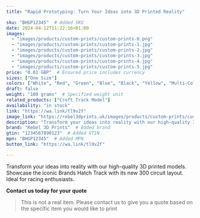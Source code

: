 ```yaml
---
title: "Rapid Prototyping: Turn Your Ideas into 3D Printed Reality"

sku: "BHGP12345"  # Added SKU
date: 2024-04-12T11:22:16+01:00
images:
  - "images/products/custom-prints/custom-prints-0.png"
  - "images/products/custom-prints/custom-prints-1.jpg"
  - "images/products/custom-prints/custom-prints-2.jpg"
  - "images/products/custom-prints/custom-prints-3.jpg"
  - "images/products/custom-prints/custom-prints-4.jpg"
  - "images/products/custom-prints/custom-prints-5.jpg"
price: "0.01 GBP"  # Ensured price includes currency
sizes: ["One Size"]
colors: ["White", "Red", "Green", "Blue", "Black", "Yellow", "Multi-Colour", "Custom Colors Available", "Other"]
draft: false
weight: "100 grams"  # Specified weight unit
related_products: ["Croft Track Model"]
availability: "in stock"
link: "https://wa.link/tl9v2f"
image_link: "https://rebel3dprints.uk/images/products/custom-prints/custom-prints-0.png"
description: "Transform your ideas into reality with our high-quality 3D printed models. Showcase the iconic Brands Hatch Track with its new 300 circuit layout. Ideal for racing enthusiasts."
brand: "Rebel 3D Prints"  # Added brand
gtin: "1234567890123"  # Added GTIN
mpn: "BHGP12345"  # Added MPN
button_link: "https://wa.link/tl9v2f"

---
```


Transform your ideas into reality with our high-quality 3D printed models. Showcase the iconic Brands Hatch Track with its new 300 circuit layout. Ideal for racing enthusiasts.

**Contact us today for your quote**

> This is not a real item.
> Please contact us to give you a quote based on the specific item you would like to print

